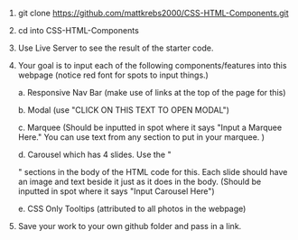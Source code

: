 1. git clone https://github.com/mattkrebs2000/CSS-HTML-Components.git

2. cd into CSS-HTML-Components

3. Use Live Server to see the result of the starter code.

4. Your goal is to input each of the following components/features into this webpage (notice red font for spots to input things.)

    a. Responsive Nav Bar (make use of links at the top of the page for this)

    b. Modal (use "CLICK ON THIS TEXT TO OPEN MODAL")

    c. Marquee (Should be inputted in spot where it says "Input a Marquee Here." You can use text from any section to put in your marquee. )

    d. Carousel which has 4 slides. Use the "<div class="content_right"></div>" sections in the body of the HTML code for this. Each slide should have an image and text beside it just as it does in the body. (Should be inputted in spot where it says "Input Carousel Here")
    
    e. CSS Only Tooltips (attributed to all photos in the webpage)

5. Save your work to your own github folder and pass in a link. 
